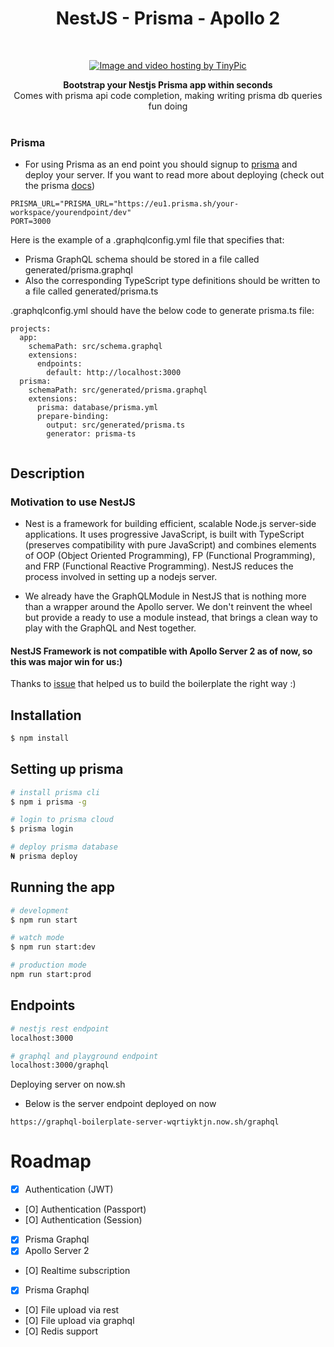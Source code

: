 <h1 align="center"><strong>NestJS - Prisma - Apollo 2</strong></h1>

<br />

<p align="center">
<a href="http://tinypic.com?ref=2e4yiy0" target="_blank"><img src="http://i66.tinypic.com/2e4yiy0.png" border="0" alt="Image and video hosting by TinyPic"></a>
</p>

<div align="center"><strong>Bootstrap your Nestjs Prisma app within seconds</strong></div>
<div align="center">Comes with prisma api code completion, making writing prisma db queries fun doing</div>

<br />

### Prisma

* For using Prisma as an end point you should signup to [prisma](https://app.prisma.io/) and deploy your server. If you want to read more about deploying (check out the prisma [docs](https://www.prisma.io/docs/reference/cli-command-reference/database-service/prisma-deploy-kee1iedaov/))
```
PRISMA_URL="PRISMA_URL="https://eu1.prisma.sh/your-workspace/yourendpoint/dev"
PORT=3000
```
Here is the example of a .graphqlconfig.yml file that specifies that:

* Prisma GraphQL schema should be stored in a file called generated/prisma.graphql
* Also the corresponding TypeScript type definitions should be written to a file called generated/prisma.ts

.graphqlconfig.yml should have the below code to generate prisma.ts file:

```
projects:
  app:
    schemaPath: src/schema.graphql
    extensions:
      endpoints:
        default: http://localhost:3000
  prisma:
    schemaPath: src/generated/prisma.graphql
    extensions:
      prisma: database/prisma.yml
      prepare-binding:
        output: src/generated/prisma.ts
        generator: prisma-ts
        
```

## Description

### Motivation to use NestJS

* Nest is a framework for building efficient, scalable Node.js server-side applications. It uses progressive JavaScript, is built with TypeScript (preserves compatibility with pure JavaScript) and combines elements of OOP (Object Oriented Programming), FP (Functional Programming), and FRP (Functional Reactive Programming). NestJS reduces the process involved in setting up a nodejs server.

* We already have the GraphQLModule in NestJS that is nothing more than a wrapper around the Apollo server. We don't reinvent the wheel but provide a ready to use a module instead, that brings a clean way to play with the GraphQL and Nest together.

#### NestJS Framework is not compatible with Apollo Server 2 as of now, so this was major win for us:)
 
 Thanks to [issue](https://github.com/nestjs/graphql/issues/32) that helped us to build the boilerplate the right way :)


## Installation

```bash
$ npm install
```

## Setting up prisma

```bash
# install prisma cli
$ npm i prisma -g

# login to prisma cloud
$ prisma login

# deploy prisma database
₦ prisma deploy
```

## Running the app

```bash
# development
$ npm run start

# watch mode
$ npm run start:dev

# production mode
npm run start:prod
```

## Endpoints

```bash
# nestjs rest endpoint 
localhost:3000

# graphql and playground endpoint 
localhost:3000/graphql
```
Deploying server on now.sh

* Below is the server endpoint deployed on now

```
https://graphql-boilerplate-server-wqrtiyktjn.now.sh/graphql

```

# Roadmap
+ [x] Authentication (JWT)
+ [O] Authentication (Passport)
+ [O] Authentication (Session)
+ [x] Prisma Graphql
+ [x] Apollo Server 2
+ [O] Realtime subscription
+ [x] Prisma Graphql
+ [O] File upload via rest
+ [O] File upload via graphql
+ [O] Redis support
